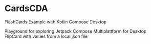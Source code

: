 # CardsCDA
FlashCards Example with Kotlin Compose Desktop

Playground for exploring Jetpack Compose Multiplattform for Desktop
FlipCard with values from a local json file
